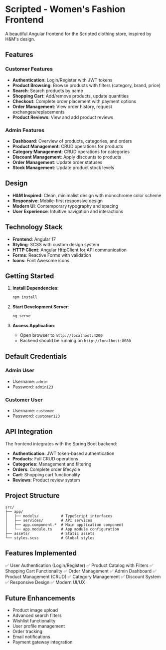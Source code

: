 # Scripted - Women's Fashion Frontend

A beautiful Angular frontend for the Scripted clothing store, inspired by H&M's design.

## Features

### Customer Features
- **Authentication**: Login/Register with JWT tokens
- **Product Browsing**: Browse products with filters (category, brand, price)
- **Search**: Search products by name
- **Shopping Cart**: Add/remove products, update quantities
- **Checkout**: Complete order placement with payment options
- **Order Management**: View order history, request exchanges/replacements
- **Product Reviews**: View and add product reviews

### Admin Features
- **Dashboard**: Overview of products, categories, and orders
- **Product Management**: CRUD operations for products
- **Category Management**: CRUD operations for categories
- **Discount Management**: Apply discounts to products
- **Order Management**: Update order statuses
- **Stock Management**: Update product stock levels

## Design

- **H&M Inspired**: Clean, minimalist design with monochrome color scheme
- **Responsive**: Mobile-first responsive design
- **Modern UI**: Contemporary typography and spacing
- **User Experience**: Intuitive navigation and interactions

## Technology Stack

- **Frontend**: Angular 17
- **Styling**: SCSS with custom design system
- **HTTP Client**: Angular HttpClient for API communication
- **Forms**: Reactive Forms with validation
- **Icons**: Font Awesome icons

## Getting Started

1. **Install Dependencies**:
   ```bash
   npm install
   ```

2. **Start Development Server**:
   ```bash
   ng serve
   ```

3. **Access Application**:
   - Open browser to `http://localhost:4200`
   - Backend should be running on `http://localhost:8080`

## Default Credentials

### Admin User
- Username: `admin`
- Password: `admin123`

### Customer User
- Username: `customer`
- Password: `customer123`

## API Integration

The frontend integrates with the Spring Boot backend:
- **Authentication**: JWT token-based authentication
- **Products**: Full CRUD operations
- **Categories**: Management and filtering
- **Orders**: Complete order lifecycle
- **Cart**: Shopping cart functionality
- **Reviews**: Product review system

## Project Structure

```
src/
├── app/
│   ├── models/          # TypeScript interfaces
│   ├── services/        # API services
│   ├── app.component.*  # Main application component
│   └── app.module.ts    # App module configuration
├── assets/              # Static assets
└── styles.scss          # Global styles
```

## Features Implemented

✅ User Authentication (Login/Register)
✅ Product Catalog with Filters
✅ Shopping Cart Functionality
✅ Order Management
✅ Admin Dashboard
✅ Product Management (CRUD)
✅ Category Management
✅ Discount System
✅ Responsive Design
✅ Modern UI/UX

## Future Enhancements

- Product image upload
- Advanced search filters
- Wishlist functionality
- User profile management
- Order tracking
- Email notifications
- Payment gateway integration